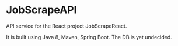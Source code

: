 # JobScrapeAPI

API service for the React project JobScrapeReact.

It is built using Java 8, Maven, Spring Boot. The DB is yet undecided.
